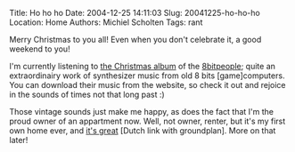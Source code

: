 Title: Ho ho ho
Date: 2004-12-25 14:11:03
Slug: 20041225-ho-ho-ho
Location: Home
Authors: Michiel Scholten
Tags: rant

<p>Merry Christmas to you all! Even when you don't celebrate it, a good weekend to you!</p>
<p>I'm currently listening to <a href="http://www.8bitpeoples.com/discography_gfx.php#8BP038">the Christmas album</a> of the <a href="http://www.8bitpeoples.com/">8bitpeople</a>; quite an extraordinairy work of synthesizer music from old 8 bits [game]computers. You can download their music from the website, so check it out and rejoice in the sounds of times not that long past :)</p>
<p>Those vintage sounds just make me happy, as does the fact that I'm the proud owner of an appartment now. Well, not owner, renter, but it's my first own home ever, and <a href="http://www.woonopmaat.nl/dynamic/PlattegrondTypeDetailsUitgebreid.aspx?PlattegrondtypeNummer=1422A">it's great</a> [Dutch link with groundplan]. More on that later!</p>